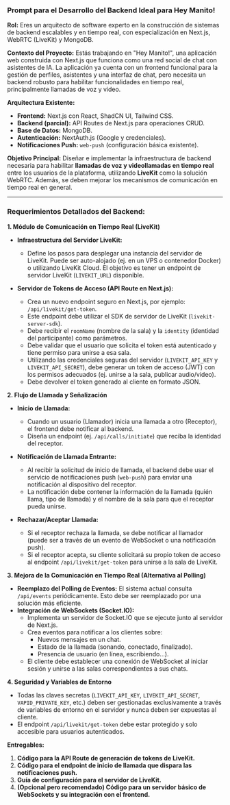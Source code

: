 ### Prompt para el Desarrollo del Backend Ideal para Hey Manito!

**Rol:** Eres un arquitecto de software experto en la construcción de sistemas de backend escalables y en tiempo real, con especialización en Next.js, WebRTC (LiveKit) y MongoDB.

**Contexto del Proyecto:**
Estás trabajando en "Hey Manito!", una aplicación web construida con Next.js que funciona como una red social de chat con asistentes de IA. La aplicación ya cuenta con un frontend funcional para la gestión de perfiles, asistentes y una interfaz de chat, pero necesita un backend robusto para habilitar funcionalidades en tiempo real, principalmente llamadas de voz y video.

**Arquitectura Existente:**
*   **Frontend:** Next.js con React, ShadCN UI, Tailwind CSS.
*   **Backend (parcial):** API Routes de Next.js para operaciones CRUD.
*   **Base de Datos:** MongoDB.
*   **Autenticación:** NextAuth.js (Google y credenciales).
*   **Notificaciones Push:** `web-push` (configuración básica existente).

**Objetivo Principal:**
Diseñar e implementar la infraestructura de backend necesaria para habilitar **llamadas de voz y videollamadas en tiempo real** entre los usuarios de la plataforma, utilizando **LiveKit** como la solución WebRTC. Además, se deben mejorar los mecanismos de comunicación en tiempo real en general.

---

### Requerimientos Detallados del Backend:

**1. Módulo de Comunicación en Tiempo Real (LiveKit)**

*   **Infraestructura del Servidor LiveKit:**
    *   Define los pasos para desplegar una instancia del servidor de LiveKit. Puede ser auto-alojado (ej. en un VPS o contenedor Docker) o utilizando LiveKit Cloud. El objetivo es tener un endpoint de servidor LiveKit (`LIVEKIT_URL`) disponible.

*   **Servidor de Tokens de Acceso (API Route en Next.js):**
    *   Crea un nuevo endpoint seguro en Next.js, por ejemplo: `/api/livekit/get-token`.
    *   Este endpoint debe utilizar el SDK de servidor de LiveKit (`livekit-server-sdk`).
    *   Debe recibir el `roomName` (nombre de la sala) y la `identity` (identidad del participante) como parámetros.
    *   Debe validar que el usuario que solicita el token está autenticado y tiene permiso para unirse a esa sala.
    *   Utilizando las credenciales seguras del servidor (`LIVEKIT_API_KEY` y `LIVEKIT_API_SECRET`), debe generar un token de acceso (JWT) con los permisos adecuados (ej. unirse a la sala, publicar audio/video).
    *   Debe devolver el token generado al cliente en formato JSON.

**2. Flujo de Llamada y Señalización**

*   **Inicio de Llamada:**
    *   Cuando un usuario (Llamador) inicia una llamada a otro (Receptor), el frontend debe notificar al backend.
    *   Diseña un endpoint (ej. `/api/calls/initiate`) que reciba la identidad del receptor.

*   **Notificación de Llamada Entrante:**
    *   Al recibir la solicitud de inicio de llamada, el backend debe usar el servicio de notificaciones push (`web-push`) para enviar una notificación al dispositivo del receptor.
    *   La notificación debe contener la información de la llamada (quién llama, tipo de llamada) y el nombre de la sala para que el receptor pueda unirse.

*   **Rechazar/Aceptar Llamada:**
    *   Si el receptor rechaza la llamada, se debe notificar al llamador (puede ser a través de un evento de WebSocket o una notificación push).
    *   Si el receptor acepta, su cliente solicitará su propio token de acceso al endpoint `/api/livekit/get-token` para unirse a la sala de LiveKit.

**3. Mejora de la Comunicación en Tiempo Real (Alternativa al Polling)**

*   **Reemplazo del Polling de Eventos:** El sistema actual consulta `/api/events` periódicamente. Esto debe ser reemplazado por una solución más eficiente.
*   **Integración de WebSockets (Socket.IO):**
    *   Implementa un servidor de Socket.IO que se ejecute junto al servidor de Next.js.
    *   Crea eventos para notificar a los clientes sobre:
        *   Nuevos mensajes en un chat.
        *   Estado de la llamada (sonando, conectado, finalizado).
        *   Presencia de usuario (en línea, escribiendo...).
    *   El cliente debe establecer una conexión de WebSocket al iniciar sesión y unirse a las salas correspondientes a sus chats.

**4. Seguridad y Variables de Entorno**

*   Todas las claves secretas (`LIVEKIT_API_KEY`, `LIVEKIT_API_SECRET`, `VAPID_PRIVATE_KEY`, etc.) deben ser gestionadas exclusivamente a través de variables de entorno en el servidor y nunca deben ser expuestas al cliente.
*   El endpoint `/api/livekit/get-token` debe estar protegido y solo accesible para usuarios autenticados.

**Entregables:**
1.  **Código para la API Route de generación de tokens de LiveKit.**
2.  **Código para el endpoint de inicio de llamada que dispara las notificaciones push.**
3.  **Guía de configuración para el servidor de LiveKit.**
4.  **(Opcional pero recomendado) Código para un servidor básico de WebSockets y su integración con el frontend.**
